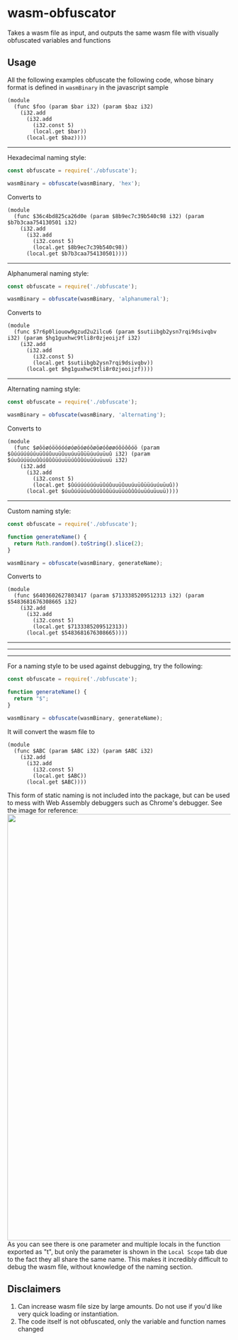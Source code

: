 # wasm-obfuscator
Takes a wasm file as input, and outputs the same wasm file with visually obfuscated variables and functions

## Usage

All the following examples obfuscate the following code, whose binary format is defined in `wasmBinary` in the javascript sample
```wasm
(module
  (func $foo (param $bar i32) (param $baz i32)
    (i32.add
      (i32.add
        (i32.const 5)
        (local.get $bar))
      (local.get $baz))))
```
---
Hexadecimal naming style:
```js
const obfuscate = require('./obfuscate');

wasmBinary = obfuscate(wasmBinary, 'hex');
```

Converts to
```wasm
(module
  (func $36c4bd825ca26d0e (param $8b9ec7c39b540c98 i32) (param $b7b3caa754130501 i32)
    (i32.add
      (i32.add
        (i32.const 5)
        (local.get $8b9ec7c39b540c98))
      (local.get $b7b3caa754130501))))
```
---
Alphanumeral naming style:
```js
const obfuscate = require('./obfuscate');

wasmBinary = obfuscate(wasmBinary, 'alphanumeral');
```
Converts to
```wasm
(module
  (func $7r6p0liouow9gzud2u2ilcu6 (param $sutiibgb2ysn7rqi9dsivqbv i32) (param $hg1guxhwc9tli8r0zjeoijzf i32)
    (i32.add
      (i32.add
        (i32.const 5)
        (local.get $sutiibgb2ysn7rqi9dsivqbv))
      (local.get $hg1guxhwc9tli8r0zjeoijzf))))
```
---
Alternating naming style:
```js
const obfuscate = require('./obfuscate');

wasmBinary = obfuscate(wasmBinary, 'alternating');
```
Converts to 
```wasm
(module
  (func $øôöøóööóóóøóøöóøóôøöøóôøøóôöôôóö (param $ûúúúúúúúuüûúûuuüûuuúuüûüüúuúuüuû i32) (param $úuûúúüúuûûúûûûüúuüüúûûûúuüúuüuuü i32)
    (i32.add
      (i32.add
        (i32.const 5)
        (local.get $ûúúúúúúúuüûúûuuüûuuúuüûüüúuúuüuû))
      (local.get $úuûúúüúuûûúûûûüúuüüúûûûúuüúuüuuü))))
```
---
Custom naming style:
```js
const obfuscate = require('./obfuscate');

function generateName() {
  return Math.random().toString().slice(2);
}

wasmBinary = obfuscate(wasmBinary, generateName);
```
Converts to
```wasm
(module
  (func $6403602627803417 (param $7133385209512313 i32) (param $5483681676308665 i32)
    (i32.add
      (i32.add
        (i32.const 5)
        (local.get $7133385209512313))
      (local.get $5483681676308665))))
```

---
---
---

For a naming style to be used against debugging, try the following:
```js
const obfuscate = require('./obfuscate');

function generateName() {
  return "$";
}

wasmBinary = obfuscate(wasmBinary, generateName);
```
It will convert the wasm file to
```wasm
(module
  (func $ABC (param $ABC i32) (param $ABC i32)
    (i32.add
      (i32.add
        (i32.const 5)
        (local.get $ABC))
      (local.get $ABC))))
```
This form of static naming is not included into the package, but can be used to mess with Web Assembly debuggers such as Chrome's debugger. See the image for reference:
<img width="960" alt="" src="https://user-images.githubusercontent.com/79597906/131603153-701b4b0b-f3f1-4de3-9f0d-d25280f8d54a.png">
As you can see there is one parameter and multiple locals in the function exported as "t", but only the parameter is shown in the `Local Scope` tab due to the fact they all share the same name. This makes it incredibly difficult to debug the wasm file, without knowledge of the naming section.

## Disclaimers

1. Can increase wasm file size by large amounts. Do not use if you'd like very quick loading or instantiation.
2. The code itself is not obfuscated, only the variable and function names changed
